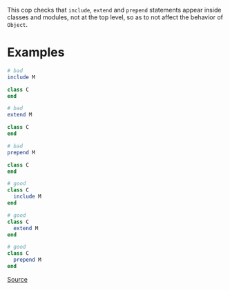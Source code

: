 
This cop checks that `include`, `extend` and `prepend` statements appear
inside classes and modules, not at the top level, so as to not affect
the behavior of `Object`.

# Examples

```ruby
# bad
include M

class C
end

# bad
extend M

class C
end

# bad
prepend M

class C
end

# good
class C
  include M
end

# good
class C
  extend M
end

# good
class C
  prepend M
end
```

[Source](http://www.rubydoc.info/gems/rubocop/RuboCop/Cop/Style/MixinUsage)